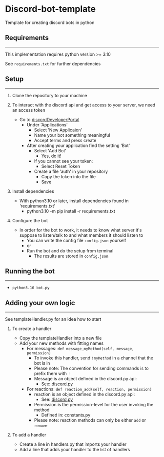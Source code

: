 # Discord-bot-template
Template for creating discord bots in python

## Requirements
---
This implementation requires python version >= 3.10

See `requirements.txt` for further dependencies

## Setup
---
1. Clone the repository to your machine
2. To interact with the discord api and get access to your server, we need an access token
    - Go to [discordDeveloperPortal](https://discord.com/developers/applications)
        - Under 'Applications'
            - Select 'New Applicaion'
            - Name your bot something meaningful
            - Accept terms and press create
        - After creating your application find the setting 'Bot'
            - Select 'Add Bot'
                - Yes, do it!
            - If you cannot see your token:
                - Select Reset Token
            - Create a file 'auth' in your repository
                - Copy the token into the file
                - Save

3. Install dependencies
    - With python3.10 or later, install dependencies found in 'requirements.txt'
        - python3.10 -m pip install -r requirements.txt

4. Configure the bot
    - In order for the bot to work, it needs to know what server it's suppose to listen/talk to and what members it should listen to
        - You can write the config file `config.json` yourself 
        - or
        - Run the bot and do the setup from terminal
            - The results are stored in `config.json`

## Running the bot
---
- `python3.10 bot.py`

## Adding your own logic
---
See templateHandler.py for an idea how to start

1. To create a handler
    - Copy the templateHandler into a new file
    - Add your new methods with fitting names
        - For messages: `def message_myMethod(self, message, permission)`
            - To invoke this handler, send `!myMethod` in a channel that the bot is in
            - Please note: The convention for sending commands is to prefix them with `!`
            - Message is an object defined in the discord.py api:
                - See: [discord.py](https://discordpy.readthedocs.io/en/stable/api.html#messages)
        - For reactions: `def reaction_add(self, reaction, permission)`
            - reaction is an object defined in the discord.py api:
                - See: [discord.py](https://discordpy.readthedocs.io/en/stable/api.html#rawreactionactionevent)
            - Permission is the permission-level for the user invoking the method
                - Defined in: constants.py
            - Please note: reaction methods can only be either `add` or `remove`

2. To add a handler 
    - Create a line in handlers.py that imports your handler
    - Add a line that adds your handler to the list of handlers

